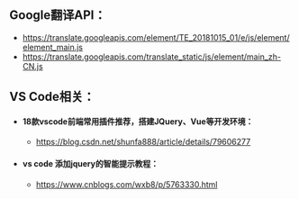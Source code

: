 ## Google翻译API：
* https://translate.googleapis.com/element/TE_20181015_01/e/js/element/element_main.js
* https://translate.googleapis.com/translate_static/js/element/main_zh-CN.js

## VS Code相关：
* #### 18款vscode前端常用插件推荐，搭建JQuery、Vue等开发环境：
    * https://blog.csdn.net/shunfa888/article/details/79606277
* #### vs code 添加jquery的智能提示教程：
    * https://www.cnblogs.com/wxb8/p/5763330.html
